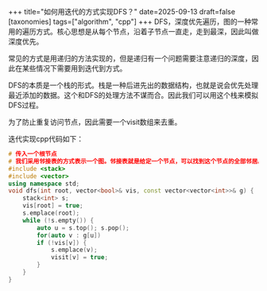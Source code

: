 +++
title="如何用迭代的方式实现DFS？"
date=2025-09-13
draft=false
[taxonomies]
tags=["algorithm", "cpp"]
+++
DFS，深度优先遍历，图的一种常用的遍历方式。核心思想是从每个节点，沿着子节点一直走，走到最深，因此叫做深度优先。

常见的方式是用递归的方法实现的，但是递归有一个问题需要注意递归的深度，因此在某些情况下需要用到迭代到方式。

DFS的本质是一个栈的形式。栈是一种后进先出的数据结构，也就是说会优先处理最近添加的数据。这个和DFS的处理方法不谋而合。因此我们可以用这个栈来模拟DFS过程。

为了防止重复访问节点，因此需要一个visit数组来去重。

迭代实现cpp代码如下：

```cpp
# 传入一个根节点
# 我们采用邻接表的方式表示一个图。邻接表就是给定一个节点，可以找到这个节点的全部邻居。
#include <stack>
#include <vector>
using namespace std;
void dfs(int root, vector<bool>& vis, const vector<vector<int>>& g) {
	stack<int> s;
	vis[root] = true;
	s.emplace(root);
	while (!s.empty()) {
		auto u = s.top(); s.pop();
		for(auto v : g[u])
		if (!vis[v]) {
			s.emplace(v);
			visit[v] = true;
		}
	}
}
```

